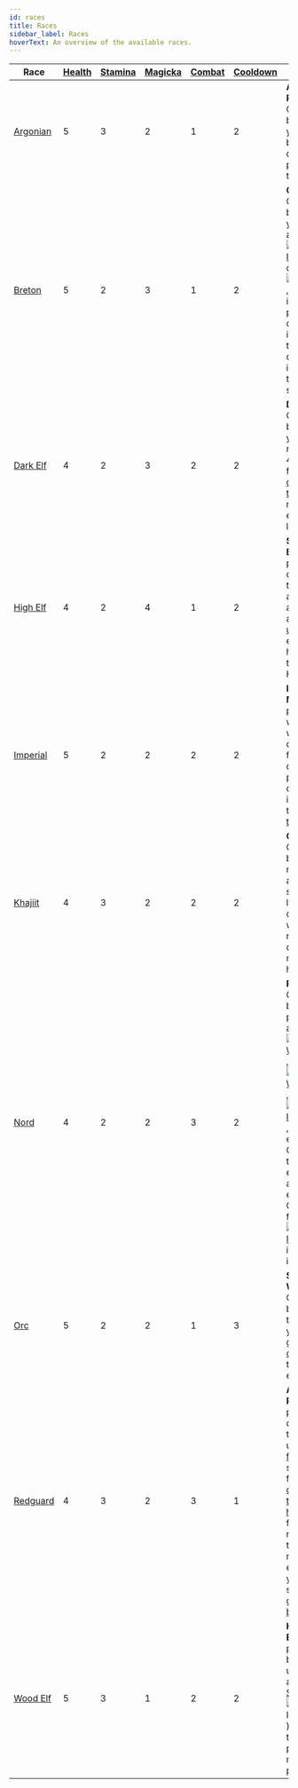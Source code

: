 ```yaml
---
id: races
title: Races
sidebar_label: Races
hoverText: An overview of the available races.
---
```


| Race                                        | [Health](/docs/adventurer/stats/health) | [Stamina](/docs/adventurer/stats/stamina) | [Magicka](/docs/adventurer/stats/magicka) | [Combat](/docs/adventurer/skill-lines/combat) | [Cooldown](/docs/adventurer/stats/cooldown) | Ability                                                                                                                                                                                                                                                                                                                                                                                                                                                                                                                                                                                                                                                                     |
| ------------------------------------------- | --------------------------------------- | ----------------------------------------- | ----------------------------------------- | --------------------------------------------- | ------------------------------------------- | --------------------------------------------------------------------------------------------------------------------------------------------------------------------------------------------------------------------------------------------------------------------------------------------------------------------------------------------------------------------------------------------------------------------------------------------------------------------------------------------------------------------------------------------------------------------------------------------------------------------------------------------------------------------------- |
| [Argonian](/docs/adventurer/races/argonian) | 5                                       | 3                                         | 2                                         | 1                                             | 2                                           | **Argonian Resistance**: Once per battle, when you would be dealt damage, prevent all of that damage.                                                                                                                                                                                                                                                                                                                                                                                                                                                                                                                                                                       |
| [Breton](/docs/adventurer/races/breton)     | 5                                       | 2                                         | 3                                         | 1                                             | 2                                           | **Opportunist**: Once per battle, when you [overtax](/docs/adventurer/items/overtax) a [<img src="/icons/weapon.svg" alt="Weapon Icon" className="icon-svg" />](/docs/adventurer/items/types/weapon) or [<img src="/icons/armor.svg" alt="Armor Icon" className="icon-svg" />](/docs/adventurer/items/types/armor), return that item to your pack instead of discarding it. You may then move a different item in your pack to a ready slot.                                                                                                                                                                                                                                |
| [Dark Elf](/docs/adventurer/races/dark-elf) | 4                                       | 2                                         | 3                                         | 2                                             | 2                                           | **Dynamic**: Once per battle, during your turn, recover any 4 skill dice from your [cooldown track](/docs/glossary/cooldown-track), replacing each with light [fatigue](/docs/glossary/fatigue).                                                                                                                                                                                                                                                                                                                                                                                                                                                                            |
| [High Elf](/docs/adventurer/races/high-elf) | 4                                       | 2                                         | 4                                         | 1                                             | 2                                           | **Syrabane's Boon**: Once per battle, during your turn, place any adventurer in an [unoccupied](/docs/glossary/occupied) entrance tile hex and [heal](/docs/glossary/healing) them for 3 HP.                                                                                                                                                                                                                                                                                                                                                                                                                                                                                |
| [Imperial](/docs/adventurer/races/imperial) | 5                                       | 2                                         | 2                                         | 2                                             | 2                                           | **Imperial Mettle**: Once per battle, when you would be dealt 3 or fewer damage, prevent that damage and instead gain that much [tenacity](/docs/glossary/tenacity).                                                                                                                                                                                                                                                                                                                                                                                                                                                                                                        |
| [Khajiit](/docs/adventurer/races/khajiit)   | 4                                       | 3                                         | 2                                         | 2                                             | 2                                           | **Cutpurse**: Once per battle, you may automatically succeed at a lockpick check without rolling any dice. Then, move up to 5 hexes.                                                                                                                                                                                                                                                                                                                                                                                                                                                                                                                                        |
| [Nord](/docs/adventurer/races/nord)         | 4                                       | 2                                         | 2                                         | 3                                             | 2                                           | **Reveler**: Once per battle, when performing an engage in [<img src="/icons/light-weapon.svg" alt="Light Weapon Icon" className="icon-svg" />](/docs/battles/battle-forms/light-weapon), [<img src="/icons/heavy-weapon.svg" alt="Heavy Weapon Icon" className="icon-svg" />](/docs/battles/battle-forms/heavy-weapon), or [<img src="/icons/ranged-weapon.svg" alt="Ranged Icon" className="icon-svg" />](/docs/battles/battle-forms/ranged-weapon), add 1 enemy Combat die to your engage, plus an additional enemy Combat die for each [<img src="/icons/weapon.svg" alt="Weapon Icon" className="icon-svg" />](/docs/adventurer/items/types/weapon) in your inventory. |
| [Orc](/docs/adventurer/races/orc)           | 5                                       | 2                                         | 2                                         | 1                                             | 3                                           | **Swift Warrior**: Once per battle, after the end of your turn, gain 1 [overfatigue](/docs/glossary/fatigue) to take an extra turn.                                                                                                                                                                                                                                                                                                                                                                                                                                                                                                                                         |
| [Redguard](/docs/adventurer/races/redguard) | 4                                       | 3                                         | 2                                         | 3                                             | 1                                           | **Adrenaline Rush**: Once per battle, during your turn, remove up to 3 [fatigue](/docs/glossary/fatigue) or status dice from your [cooldown track](/docs/glossary/cooldown-track) and [heal](/docs/glossary/healing) for 1 HP for each die removed. If the total HP recovered exceeds your [Health](/docs/adventurer/stats/health) stat, it is gained as [bonus HP](/docs/glossary/bonus-hp).                                                                                                                                                                                                                                                                               |
| [Wood Elf](/docs/adventurer/races/wood-elf) | 5                                       | 3                                         | 1                                         | 2                                             | 2                                           | **Hunter's Eye**: Once per battle, before any unit's turn, apply a [Stealth](/docs/battles/status-effects/stealth) (<img src="/icons/stealth.svg" alt="Stealth Icon" className="icon-svg" />) status die to up to 2 party members in play.                                                                                                                                                                                                                                                                                                                                                                                                                                  |
